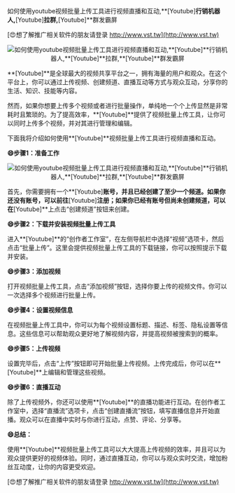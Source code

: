 如何使用youtube视频批量上传工具进行视频直播和互动,**[Youtube]**行销机器人,**[Youtube]**拉群,**[Youtube]**群发霸屏

[😍想了解推广相关软件的朋友请登录 http://www.vst.tw](http://www.vst.tw)

 <center><img src="https://vst.tw/MP4/tuiguang/png/3.png" alt="如何使用youtube视频批量上传工具进行视频直播和互动,**[Youtube]**行销机器人,**[Youtube]**拉群,**[Youtube]**群发霸屏"></center>

**[Youtube]**是全球最大的视频共享平台之一，拥有海量的用户和观众。在这个平台上，你可以通过上传视频、创建频道、直播互动等方式与观众互动，分享你的生活、知识、技能等内容。

然而，如果你想要上传多个视频或者进行批量操作，单纯地一个个上传显然是非常耗时且繁琐的。为了提高效率，**[Youtube]**提供了视频批量上传工具，让你可以同时上传多个视频，并对其进行管理和编辑。

下面我将介绍如何使用**[Youtube]**视频批量上传工具进行视频直播和互动。

**😄步骤1：准备工作**

 <center><img src="https://vst.tw/MP4/tuiguang/png/0.png" alt="如何使用youtube视频批量上传工具进行视频直播和互动,**[Youtube]**行销机器人,**[Youtube]**拉群,**[Youtube]**群发霸屏"></center>

首先，你需要拥有一个**[Youtube]**账号，并且已经创建了至少一个频道。如果你还没有账号，可以前往**[Youtube]**注册；如果你已经有账号但尚未创建频道，可以在**[Youtube]**上点击“创建频道”按钮来创建。

**😄步骤2：下载并安装视频批量上传工具**

进入**[Youtube]**的“创作者工作室”，在左侧导航栏中选择“视频”选项卡，然后点击“批量上传”。这里会提供视频批量上传工具的下载链接，你可以按照提示下载并安装。

**😄步骤3：添加视频**

打开视频批量上传工具，点击“添加视频”按钮，选择你要上传的视频文件。你可以一次选择多个视频进行批量上传。

**😄步骤4：设置视频信息**

在视频批量上传工具中，你可以为每个视频设置标题、描述、标签、隐私设置等信息。这些信息可以帮助观众更好地了解视频内容，并提高视频被搜索到的概率。

**😄步骤5：上传视频**

设置完毕后，点击“上传”按钮即可开始批量上传视频。上传完成后，你可以在**[Youtube]**上编辑和管理这些视频。

**😄步骤6：直播互动**

除了上传视频外，你还可以使用**[Youtube]**的直播功能进行互动。在创作者工作室中，选择“直播流”选项卡，点击“创建直播流”按钮，填写直播信息并开始直播。观众可以在直播中实时与你进行互动，点赞、评论、分享等。

**😄总结：**

使用**[Youtube]**视频批量上传工具可以大大提高上传视频的效率，并且可以为观众提供更好的视频体验。同时，通过直播互动，你可以与观众实时交流，增加粉丝互动度，让你的内容更受欢迎。

[😍想了解推广相关软件的朋友请登录 http://www.vst.tw](http://www.vst.tw)




